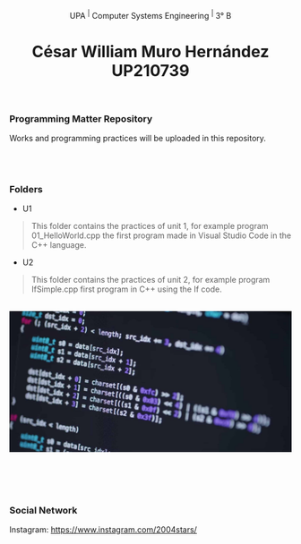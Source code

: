 <div align ="center">
UPA <sup>|</sup> Computer Systems Engineering <sup>|</sup> 3° B
</div>

<h1 align=center>
César William Muro Hernández<br>UP210739
</h1>
<br>

### Programming Matter Repository
Works and programming practices will be uploaded in this repository.
<br>
<br>
<br>

# 
### Folders
- U1
> This folder contains the practices of unit 1, for example program 01_HelloWorld.cpp the first program made in Visual Studio Code in the C++ language.
- U2
> This folder contains the practices of unit 2, for example program IfSimple.cpp first program in C++ using the If code.
<br>

<div align ="center">
<img src="/Image/CPP.jpg"/>
</div>
<br>
<br>
<br>

# 
### Social Network
Instagram: https://www.instagram.com/2004stars/
